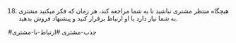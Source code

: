 18. هیچگاه منتظر مشتری نباشید تا به شما مراجعه کند، هر زمان که فکر میکنید مشتری به شما نیاز دارد با او ارتباط برقرار کنید و پیشنهاد فروش بدهید.


#جذب-مشتری 
#ارتباط-با-مشتری

